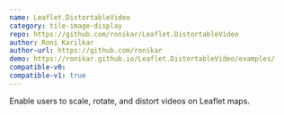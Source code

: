 ```yaml
---
name: Leaflet.DistortableVideo
category: tile-image-display
repo: https://github.com/ronikar/Leaflet.DistortableVideo
author: Roni Karilkar
author-url: https://github.com/ronikar
demo: https://ronikar.github.io/Leaflet.DistortableVideo/examples/
compatible-v0:
compatible-v1: true
---
```


Enable users to scale, rotate, and distort videos on Leaflet maps.
